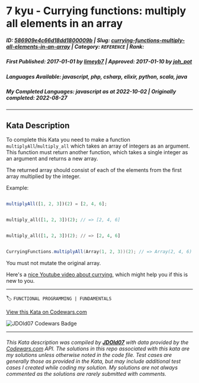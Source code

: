 # 7 kyu - Currying functions: multiply all elements in an array

##### **ID**: [586909e4c66d18dd1800009b](https://www.codewars.com/kata/586909e4c66d18dd1800009b) | **Slug**: [currying-functions-multiply-all-elements-in-an-array](https://www.codewars.com/kata/586909e4c66d18dd1800009b) | **Category**: `REFERENCE` | **Rank**: <span style="color:white">7 kyu</span>

##### **First Published**: 2017-01-01 ***by*** [limeyb7](https://www.codewars.com/users/limeyb7) | **Approved**: 2017-01-10 ***by*** [joh_pot](https://www.codewars.com/users/joh_pot)

##### **Languages Available**: javascript, php, csharp, elixir, python, scala, java

##### **My Completed Languages**: javascript ***as at*** 2022-10-02 | **Originally completed**: 2022-08-27

---

## Kata Description


To complete this Kata you need to make a function `multiplyAll`/`multiply_all` which takes an array of integers as an argument. This function must return another function, which takes a single integer as an argument and returns a new array. 



The returned array should consist of each of the elements from the first array multiplied by the integer.



Example:



```javascript

multiplyAll([1, 2, 3])(2) = [2, 4, 6];

```

```php

multiply_all([1, 2, 3])(2); // => [2, 4, 6]

```

```python

multiply_all([1, 2, 3])(2); // => [2, 4, 6]

```

```scala

CurryingFunctions.multiplyAll(Array(1, 2, 3))(2); // => Array(2, 4, 6)

```



You must not mutate the original array.



Here's a [nice Youtube video about currying](https://www.youtube.com/watch?v=iZLP4qOwY8I), which might help you if this is new to you.

---


🏷 `FUNCTIONAL PROGRAMMING | FUNDAMENTALS`


[View this Kata on Codewars.com](https://www.codewars.com/kata/586909e4c66d18dd1800009b)

![](https://www.codewars.com/users/jdold07/badges/large "JDOld07 Codewars Badge")

---

###### *This Kata description was compiled by [**JDOld07**](https://tpstech.dev) with data provided by the [Codewars.com](https://www.codewars.com) API.  The solutions in this repo associated with this kata are my solutions unless otherwise noted in the code file.  Test cases are generally those as provided in the Kata, but may include additional test cases I created while coding my solution.  My solutions are not always commented as the solutions are rarely submitted with comments.*
